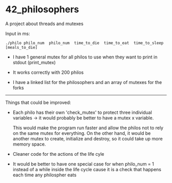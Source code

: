 # 42_philosophers
A project about threads and mutexes

Input in ms:

    ./philo philo_num  philo_num  time_to_die  time_to_eat  time_to_sleep  [meals_to_die]



- I have 1 general mutex for all philos to use when they want to print in stdout (print_mutex)

- It works correctly with 200 philos

- I have a linked list for the philosophers and an array of mutexes for the forks

---------------------------------------------------------------------------------------------------------------------------------------------------------------------

Things that could be improved:

- Each philo has their own 'check_mutex' to protect three individual variables -> it would probably be better to have a mutex x variable.

  This would make the program run faster and allow the philos not to rely on the same mutex for everything. On the other hand, it would be another mutex to create, initialize and destroy, so it could take up more memory space.
- Cleaner code for the actions of the life cyle
- It would be better to have one special case for when philo_num = 1 instead of a while inside the life cycle cause it is a check that happens each time any philospher eats
